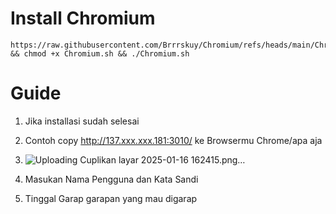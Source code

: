 # Install Chromium

```
https://raw.githubusercontent.com/Brrrskuy/Chromium/refs/heads/main/Chromium.sh && chmod +x Chromium.sh && ./Chromium.sh
```
# Guide

1. Jika installasi sudah selesai 
2. Contoh copy http://137.xxx.xxx.181:3010/ ke Browsermu Chrome/apa aja
3. ![Uploading Cuplikan layar 2025-01-16 162415.png…]()

4. Masukan Nama Pengguna dan Kata Sandi
5. Tinggal Garap garapan yang mau digarap

